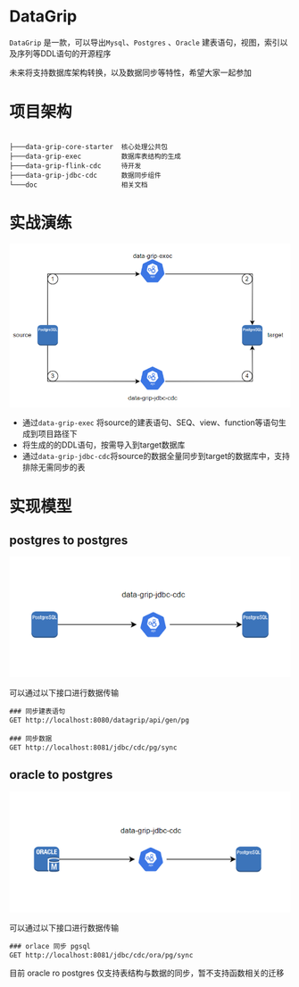 # DataGrip

`DataGrip` 是一款，可以导出`Mysql`、`Postgres` 、`Oracle` 建表语句，视图，索引以及序列等DDL语句的开源程序

未来将支持数据库架构转换，以及数据同步等特性，希望大家一起参加

# 项目架构

```

├───data-grip-core-starter  核心处理公共包
├───data-grip-exec          数据库表结构的生成
├───data-grip-flink-cdc     待开发
├───data-grip-jdbc-cdc      数据同步组件
└───doc                     相关文档               

```


# 实战演练

![pgsql_init](doc/img/pgsql_init.png)

- 通过`data-grip-exec` 将source的建表语句、SEQ、view、function等语句生成到项目路径下
- 将生成的的DDL语句，按需导入到target数据库
- 通过`data-grip-jdbc-cdc`将source的数据全量同步到target的数据库中，支持排除无需同步的表

# 实现模型

## postgres to postgres

![pg_migration](doc/img/pg_migration.png)

可以通过以下接口进行数据传输
```
### 同步建表语句
GET http://localhost:8080/datagrip/api/gen/pg

### 同步数据
GET http://localhost:8081/jdbc/cdc/pg/sync
```


## oracle to postgres

![oracle_to_pgsql](doc/img/oracle_to_pgsql.png)

可以通过以下接口进行数据传输
```
### orlace 同步 pgsql
GET http://localhost:8081/jdbc/cdc/ora/pg/sync
```

目前 oracle ro postgres 仅支持表结构与数据的同步，暂不支持函数相关的迁移